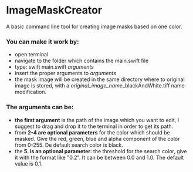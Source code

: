 # ImageMaskCreator

A basic command line tool for creating image masks based on one color.

### You can make it work by:
  * open terminal
  * navigate to the folder which contains the main.swift file
  * type: swift main.swift *arguments*
  * insert the proper arguments to *arguments*
  * the mask image will be created in the same directory where to original image is stored,
		with a *original_image_name*_blackAndWhite.tiff name modification.
	
### The arguments can be:
  * **the first argument** is the path of the image which you want to edit, I suggest to 
		drag and drop it to the terminal in order to get its path.
  * from **2-4 are optional parameters** for the color which should be masked. Give the red, green, 
		blue and alpha component of the color from 0-255. De default search color is black.
  * the **5. is an optional parameter**: the threshold for the search color, give it with the format 
		like "0.2". It can be between 0.0 and 1.0. The default value is 0.1.
		

